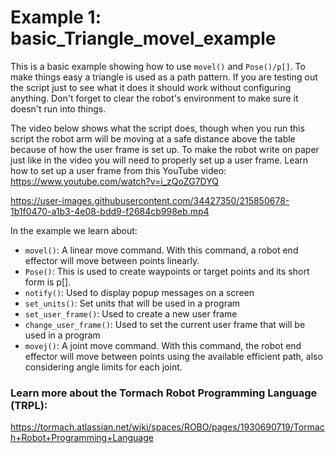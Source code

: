 # Example 1: basic_Triangle_movel_example
This is a basic example showing how to use `movel()` and `Pose()/p[]`. To make things easy a triangle is used as a path pattern.
If you are testing out the script just to see what it does it should work without configuring anything. Don't forget to clear the robot's environment to make sure it doesn't run into things. 

The video below shows what the script does, though when you run this script the robot arm will be moving at a safe distance above the table because of how the user frame is set up. To make the robot write on paper just like in the video you will need to properly set up a user frame. Learn how to set up a user frame from this YouTube video: https://www.youtube.com/watch?v=i_zQoZG7DYQ


https://user-images.githubusercontent.com/34427350/215850678-1b1f0470-a1b3-4e08-bdd9-f2684cb998eb.mp4

In the example we learn about:
* `movel()`: A linear move command. With this command, a robot end effector will move between points linearly.
* `Pose()`: This is used to create waypoints or target points and its short form is p[].
* `notify()`: Used to display popup messages on a screen
* `set_units()`: Set units that will be used in a program
* `set_user_frame()`: Used to create a new user frame 
* `change_user_frame()`: Used to set the current user frame that will be used in a program
* `movej()`: A joint move command. With this command, the robot end effector will move between points using the available efficient path,  also considering angle limits for each joint.


### Learn more about the Tormach Robot Programming Language (TRPL):
https://tormach.atlassian.net/wiki/spaces/ROBO/pages/1930690719/Tormach+Robot+Programming+Language

